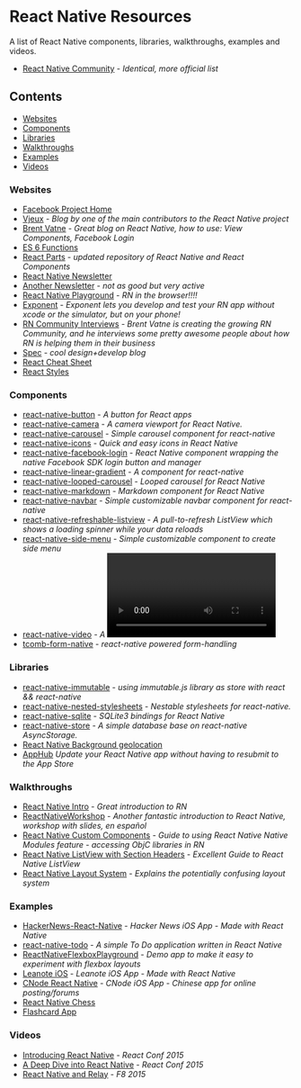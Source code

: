 # React Native Resources
A list of React Native components, libraries, walkthroughs, examples and videos.

- [React Native Community](https://github.com/ericvicenti/react-native-community) - _Identical, more official list_

## Contents
- [Websites](#websites)
- [Components](#components)
- [Libraries](#libraries)
- [Walkthroughs](#walkthroughs)
- [Examples](#examples)
- [Videos](#videos)

### Websites
- [Facebook Project Home](https://facebook.github.io/react-native)
- [Vjeux](http://blog.vjeux.com) - _Blog by one of the main contributors to the React Native project_
- [Brent Vatne](http://brentvatne.ca) - _Great blog on React Native, how to use: View Components, Facebook Login_
- [ES 6 Functions](http://paulrouget.com/e/es6functions)
- [React Parts](https://react.parts) - _updated repository of React Native and React Components_
- [React Native Newsletter](http://reactnative.cc)
- [Another Newsletter](https://reactnative.com) - _not as good but very active_
- [React Native Playground](https://rnplay.org) - _RN in the browser!!!!_
- [Exponent](http://exp.host) - _Exponent lets you develop and test your RN app without xcode or the simulator, but on your phone!_
- [RN Community Interviews](https://gist.github.com/brentvatne) - _Brent Vatne is creating the growing RN Community, and he interviews some pretty awesome people about how RN is helping them in their business_
- [Spec](http://spec.fm) - _cool design+develop blog_
- [React Cheat Sheet](http://ricostacruz.com/cheatsheets/react.html)
- [React Styles](http://reactjsnews.com/react-style-guide-patterns-i-like/)

### Components
- [react-native-button](https://github.com/ide/react-native-button) - _A button for React apps_
- [react-native-camera](https://github.com/lwansbrough/react-native-camera) - _A camera viewport for React Native._
- [react-native-carousel](https://github.com/nick/react-native-carousel) - _Simple carousel component for react-native_
- [react-native-icons](https://github.com/corymsmith/react-native-icons) - _Quick and easy icons in React Native_
- [react-native-facebook-login](https://github.com/magus/react-native-facebook-login) - _React Native component wrapping the native Facebook SDK login button and manager_
- [react-native-linear-gradient](https://github.com/naoufal/react-native-resources) - _A <LinearGradient /> component for react-native_
- [react-native-looped-carousel](https://github.com/appintheair/react-native-looped-carousel) - _Looped carousel for React Native_
- [react-native-markdown](https://github.com/lwansbrough/react-native-markdown) - _Markdown component for React Native_
- [react-native-navbar](https://github.com/Kureev/react-native-navbar) - _Simple customizable navbar component for react-native_
- [react-native-refreshable-listview](https://github.com/jsdf/react-native-refreshable-listview) - _A pull-to-refresh ListView which shows a loading spinner while your data reloads_
- [react-native-side-menu](https://github.com/Kureev/react-native-side-menu) - _Simple customizable component to create side menu_
- [react-native-video](https://github.com/brentvatne/react-native-video) - _A <Video /> component for react-native_
- [tcomb-form-native](https://github.com/gcanti/tcomb-form-native) - _react-native powered form-handling_

### Libraries
- [react-native-immutable](https://github.com/thewei/react-native-immutable) - _using immutable.js library as store with react && react-native_
- [react-native-nested-stylesheets](https://github.com/pjjanak/react-native-nested-stylesheets) - _Nestable stylesheets for react-native._
- [react-native-sqlite](https://github.com/almost/react-native-sqlite) - _SQLite3 bindings for React Native_
- [react-native-store](https://github.com/thewei/react-native-store) - _A simple database base on react-native AsyncStorage._
- [React Native Background geolocation](https://github.com/transistorsoft/react-native-background-geolocation)
- [AppHub](https://apphub.io) _Update your React Native app without having to resubmit to the App Store_

### Walkthroughs
- [React Native Intro](http://www.appcoda.com/react-native-introduction/) - _Great introduction to RN_
- [ReactNativeWorkshop](https://github.com/alexissan/ReactNativeWorkshop) - _Another fantastic introduction to React Native, workshop with slides, en español_
- [React Native Custom Components](http://moduscreate.com/react_native_custom_components_ios/) - _Guide to using React Native Native Modules feature - accessing ObjC libraries in RN_
- [React Native ListView with Section Headers](http://moduscreate.com/react-native-listview-with-section-headers/) - _Excellent Guide to React Native ListView_
- [React Native Layout System](http://moduscreate.com/react-native-layout-system/) - _Explains the potentially confusing layout system_

### Examples
- [HackerNews-React-Native](https://github.com/iSimar/HackerNews-React-Native) - _Hacker News iOS App - Made with React Native_
- [react-native-todo](https://github.com/joemaddalone/react-native-todo) - _A simple To Do application written in React Native_
- [ReactNativeFlexboxPlayground](https://github.com/glenjamin/ReactNativeFlexboxPlayground) - _Demo app to make it easy to experiment with flexbox layouts_
- [Leanote iOS](https://github.com/leanote/leanote-ios) - _Leanote iOS App - Made with React Native_
- [CNode React Native](https://github.com/SFantasy/CNode-React-Native) - _CNode iOS App - Chinese app for online posting/forums_
- [React Native Chess](https://github.com/csarsam/ReactNativeChess)
- [Flashcard App](http://herman.asia/building-a-flashcard-app-with-react-native)

### Videos
- [Introducing React Native](https://www.youtube.com/watch?v=KVZ-P-ZI6W4) - _React Conf 2015_
- [A Deep Dive into React Native](https://www.youtube.com/watch?v=7rDsRXj9-cU) - _React Conf 2015_
- [React Native and Relay](https://www.youtube.com/watch?v=X6YbAKiLCLU) - _F8 2015_

